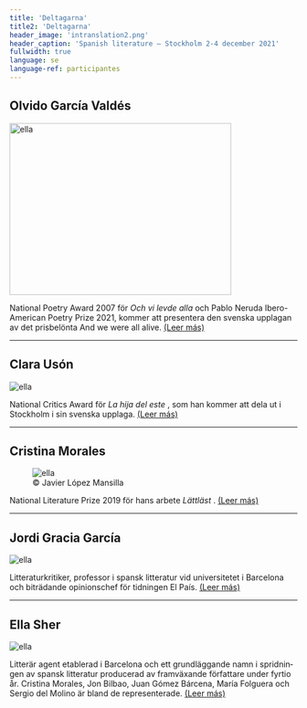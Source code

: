 ```yaml
---
title: 'Deltagarna'
title2: 'Deltagarna'
header_image: 'intranslation2.png'
header_caption: 'Spanish literature – Stockholm 2-4 december 2021'
fullwidth: true
language: se
language-ref: participantes
---
```


<!--more-->


<div class="participante2">
    <div class="nombre2"><h2 >Olvido García Valdés</h2></div>    
    <div class="foto-cont2"><img class="" src="{{'/images/Olvido_Garcia_Valdes.jpg' | relative_url }}" height="301" width="388" alt="ella" /></div>
    <div class="text2 esp">
        <p>National Poetry Award 2007 för <em>Och vi levde alla</em> och Pablo Neruda Ibero-American Poetry Prize 2021, kommer att presentera den svenska upplagan av det prisbelönta And we were all alive. <span class="leer-mas2"><a href="{{ 'se/bio_olvido_g_v_swe/' | absolute_url }}">(Leer más)</a></span></p>      
    </div>
</div>

<hr class="separador"/>

<div class="participante2">
    <div class="nombre2"><h2>Clara Usón</h2></div>
    <div class="foto-cont2"><img class="fot" src="{{'/images/Clara_Uson.jpg' | relative_url }}" alt="ella" /></div>
    <div class="text2 esp" lang="es">
        <p>National Critics Award för <em> La hija del este </em>, som han kommer att dela ut i Stockholm i sin svenska upplaga. <span class="leer-mas2"><a href="{{ 'se/bio_clara_uson_swe/' | absolute_url }}">(Leer más)</a></span></p>
    </div>
</div>

<hr class="separador"/>

<div class="participante2">
    <div class="nombre2"><h2>Cristina Morales</h2></div>
    <figure class="foto-cont2"><img class="fot" src="{{'/images/Cristina_Morales.jpg' | relative_url }}" alt="ella" /> 
        <figcaption>© Javier López Mansilla</figcaption>
    </figure>
    <div class="text2 esp" lang="es">
        <p>National Literature Prize 2019 för hans arbete <em> Lättläst </em>. <span class="leer-mas2"><a href="{{ 'se/bio_cristina_m_swe/' | absolute_url }}">(Leer más)</a></span></p>
    </div>
</div>

<hr class="separador"/>

<div class="participante2">
    <div class="nombre2"><h2>Jordi Gracia García</h2></div>
    <div class="foto-cont2"><img class="fot" src="{{'/images/Jordi_Gracia.jpg' | relative_url }}" alt="ella" /></div>
    <div class="text2 esp" lang="es">
        <p>Litteraturkritiker, professor i spansk litteratur vid universitetet i Barcelona och biträdande opinionschef för tidningen El País. <span class="leer-mas2"><a href="{{ '/bios_olvido_g_v_esp/' | absolute_url }}">(Leer más)</a></span></p>
    </div>
</div>

<hr class="separador"/>


<div class="participante2">
    <div class="nombre2"><h2>Ella Sher</h2></div>
    <div class="foto-cont2"><img class="fot" src="{{'/images/Ella_Sher.jpeg' | relative_url }}" alt="ella" /></div>
    <div class="text2 esp" lang="es">
        <p>Litterär agent etablerad i Barcelona och ett grundläggande namn i spridningen av spansk litteratur producerad av framväxande författare under fyrtio år. Cristina Morales, Jon Bilbao, Juan Gómez Bárcena, María Folguera och Sergio del Molino är bland de representerade. <span class="leer-mas2"><a href="{{ "/bios_olvido_g_v_esp/" | absolute_url }}">(Leer más)</a></span></p>
    </div>
</div>

